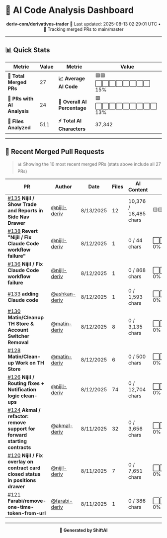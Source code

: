 # 🤖 AI Code Analysis Dashboard

<div align="center">

**deriv-com/derivatives-trader**
📅 Last updated: 2025-08-13 02:29:01 UTC • 🔄 Tracking merged PRs to main/master

</div>

---

## 📊 Quick Stats

| Metric                      | Value | Metric                       | Value                    |
| --------------------------- | ----- | ---------------------------- | ------------------------ |
| **📁 Total Merged PRs**     | 27    | **📈 Average AI Code**       | 🟥🟥⬜⬜⬜⬜⬜⬜⬜⬜ 15% |
| **🤖 PRs with AI Analysis** | 24    | **🎯 Overall AI Percentage** | 🟥⬜⬜⬜⬜⬜⬜⬜⬜⬜ 13% |
| **📄 Files Analyzed**       | 511   | **⚡ Total AI Characters**   | 37,342                   |

---

## 🚀 Recent Merged Pull Requests

> 📊 Showing the 10 most recent merged PRs (stats above include all 27 PRs)

| PR                                                                                   | Author                                           | Date      | Files | AI Content            | Percentage                         |
| ------------------------------------------------------------------------------------ | ------------------------------------------------ | --------- | ----- | --------------------- | ---------------------------------- |
| [#135](#) **Nijil / Show Trade and Reports in Side Nav Drawer**                      | [@nijil-deriv](https://github.com/nijil-deriv)   | 8/13/2025 | 12    | 10,376 / 18,485 chars | 🟨🟨🟨🟨🟨🟨🟨🟨⬜⬜⬜⬜⬜⬜⬜ 56% |
| [#138](#) **Revert "Nijil / Fix Claude Code workflow failure"**                      | [@nijil-deriv](https://github.com/nijil-deriv)   | 8/12/2025 | 1     | 0 / 44 chars          | ⬜⬜⬜⬜⬜⬜⬜⬜⬜⬜⬜⬜⬜⬜⬜ 0%  |
| [#136](#) **Nijil / Fix Claude Code workflow failure**                               | [@nijil-deriv](https://github.com/nijil-deriv)   | 8/12/2025 | 1     | 0 / 868 chars         | ⬜⬜⬜⬜⬜⬜⬜⬜⬜⬜⬜⬜⬜⬜⬜ 0%  |
| [#133](#) **adding Claude code**                                                     | [@ashkan-deriv](https://github.com/ashkan-deriv) | 8/12/2025 | 1     | 0 / 1,593 chars       | ⬜⬜⬜⬜⬜⬜⬜⬜⬜⬜⬜⬜⬜⬜⬜ 0%  |
| [#130](#) **Matin/Cleanup TH Store & Account Switcher Removal**                      | [@matin-deriv](https://github.com/matin-deriv)   | 8/12/2025 | 8     | 0 / 3,135 chars       | ⬜⬜⬜⬜⬜⬜⬜⬜⬜⬜⬜⬜⬜⬜⬜ 0%  |
| [#128](#) **Matin/Clean-up Work on TH Store**                                        | [@matin-deriv](https://github.com/matin-deriv)   | 8/12/2025 | 6     | 0 / 500 chars         | ⬜⬜⬜⬜⬜⬜⬜⬜⬜⬜⬜⬜⬜⬜⬜ 0%  |
| [#126](#) **Nijil / Routing fixes + Notification logic clean-ups**                   | [@nijil-deriv](https://github.com/nijil-deriv)   | 8/12/2025 | 74    | 0 / 12,704 chars      | ⬜⬜⬜⬜⬜⬜⬜⬜⬜⬜⬜⬜⬜⬜⬜ 0%  |
| [#124](#) **Akmal / refactor: remove support for forward starting contracts**        | [@akmal-deriv](https://github.com/akmal-deriv)   | 8/11/2025 | 32    | 0 / 3,656 chars       | ⬜⬜⬜⬜⬜⬜⬜⬜⬜⬜⬜⬜⬜⬜⬜ 0%  |
| [#120](#) **Nijil / Fix overlay on contract card closed status in positions drawer** | [@nijil-deriv](https://github.com/nijil-deriv)   | 8/11/2025 | 7     | 0 / 7,651 chars       | ⬜⬜⬜⬜⬜⬜⬜⬜⬜⬜⬜⬜⬜⬜⬜ 0%  |
| [#121](#) **Farabi/remove-one-time-token-from-url**                                  | [@farabi-deriv](https://github.com/farabi-deriv) | 8/11/2025 | 1     | 0 / 386 chars         | ⬜⬜⬜⬜⬜⬜⬜⬜⬜⬜⬜⬜⬜⬜⬜ 0%  |

---

<div align="center">

🚀 **Generated by ShiftAI**

</div>
